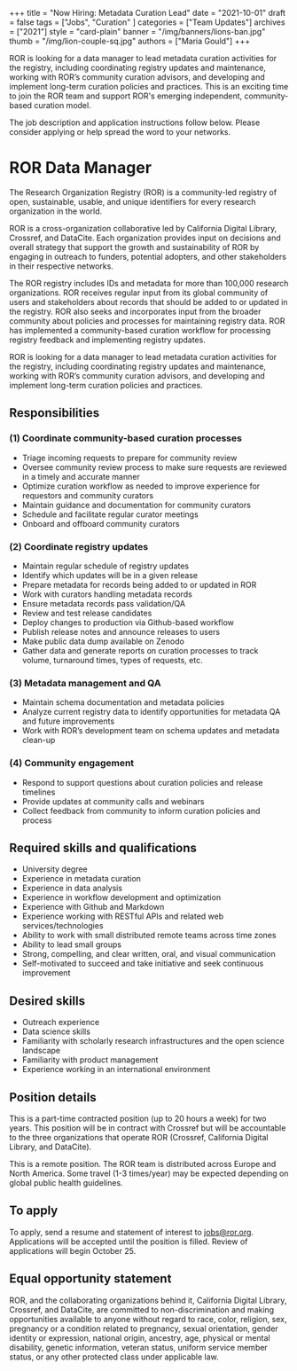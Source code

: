 +++
title = "Now Hiring: Metadata Curation Lead"
date = "2021-10-01"
draft = false
tags = ["Jobs", "Curation" ]
categories = ["Team Updates"]
archives = ["2021"]
style = "card-plain"
banner = "/img/banners/lions-ban.jpg"
thumb = "/img/lion-couple-sq.jpg"
authors = ["Maria Gould"]
+++

ROR is looking for a data manager to lead metadata curation activities for the registry, including coordinating registry updates and maintenance, working with ROR’s community curation advisors, and developing and implement long-term curation policies and practices. This is an exciting time to join the ROR team and support ROR's emerging independent, community-based curation model.

The job description and application instructions follow below. Please consider applying or help spread the word to your networks.

# ROR Data Manager

The Research Organization Registry (ROR) is a community-led registry of open, sustainable, usable, and unique identifiers for every research organization in the world.

ROR is a cross-organization collaborative led by California Digital Library, Crossref, and DataCite. Each organization provides input on decisions and overall strategy that support the growth and sustainability of ROR by engaging in outreach to funders, potential adopters, and other stakeholders in their respective networks.

The ROR registry includes IDs and metadata for more than 100,000 research organizations. ROR receives regular input from its global community of users and stakeholders about records that should be added to or updated in the registry. ROR also seeks and incorporates input from the broader community about policies and processes for maintaining registry data. ROR has implemented a community-based curation workflow for processing registry feedback and implementing registry updates.

ROR is looking for a data manager to lead metadata curation activities for the registry, including coordinating registry updates and maintenance, working with ROR’s community curation advisors, and developing and implement long-term curation policies and practices.

## Responsibilities
### (1) Coordinate community-based curation processes
- Triage incoming requests to prepare for community review
- Oversee community review process to make sure requests are reviewed in a timely and accurate manner
- Optimize curation workflow as needed to improve experience for requestors and community curators
- Maintain guidance and documentation for community curators
- Schedule and facilitate regular curator meetings
- Onboard and offboard community curators

### (2) Coordinate registry updates
- Maintain regular schedule of registry updates
- Identify which updates will be in a given release
- Prepare metadata for records being added to or updated in ROR
- Work with curators handling metadata records
- Ensure metadata records pass validation/QA
- Review and test release candidates
- Deploy changes to production via Github-based workflow
- Publish release notes and announce releases to users
- Make public data dump available on Zenodo
- Gather data and generate reports on curation processes to track volume, turnaround times, types of requests, etc.

### (3) Metadata management and QA
- Maintain schema documentation and metadata policies
- Analyze current registry data to identify opportunities for metadata QA and future improvements
- Work with ROR’s development team on schema updates and metadata clean-up

### (4) Community engagement
- Respond to support questions about curation policies and release timelines
- Provide updates at community calls and webinars
- Collect feedback from community to inform curation policies and process

## Required skills and qualifications
- University degree
- Experience in metadata curation
- Experience in data analysis
- Experience in workflow development and optimization
- Experience with Github and Markdown
- Experience working with RESTful APIs and related web services/technologies
- Ability to work with small distributed remote teams across time zones
- Ability to lead small groups
- Strong, compelling, and clear written, oral, and visual communication
- Self-motivated to succeed and take initiative and seek continuous improvement

## Desired skills
- Outreach experience
- Data science skills
- Familiarity with scholarly research infrastructures and the open science landscape
- Familiarity with product management
- Experience working in an international environment

## Position details
This is a part-time contracted position (up to 20 hours a week) for two years. This position will be in contract with Crossref but will be accountable to the three organizations that operate ROR (Crossref, California Digital Library, and DataCite).

This is a remote position. The ROR team is distributed across Europe and North America. Some travel (1-3 times/year) may be expected depending on global public health guidelines.

## To apply
To apply, send a resume and statement of interest to jobs@ror.org. Applications will be accepted until the position is filled. Review of applications will begin October 25.

## Equal opportunity statement
ROR, and the collaborating organizations behind it, California Digital Library, Crossref, and DataCite, are committed to non-discrimination and making opportunities available to anyone without regard to race, color, religion, sex, pregnancy or a condition related to pregnancy, sexual orientation, gender identity or expression, national origin, ancestry, age, physical or mental disability, genetic information, veteran status, uniform service member status, or any other protected class under applicable law.
